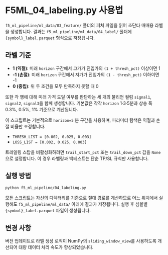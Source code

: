 # F5ML_04_labeling.py 사용법

`f5_ml_pipeline/ml_data/03_feature/` 폴더의 피처 파일을 읽어 초단타 매매용 라벨을 생성합니다. 결과는
`f5_ml_pipeline/ml_data/04_label/` 폴더에 `{symbol}_label.parquet` 형식으로 저장됩니다.

## 라벨 기준
- **1 (익절)**: 미래 `horizon` 구간에서 고가가 진입가의 `(1 + thresh_pct)` 이상이면 1
- **-1 (손절)**: 미래 `horizon` 구간에서 저가가 진입가의 `(1 - thresh_pct)` 이하이면 -1
- **0 (중립)**: 위 두 조건을 모두 만족하지 못할 때 0

또한 각 행에 대해 미래 가격 도달 여부를 판단하는 세 개의 불리언 컬럼
`signal1`, `signal2`, `signal3`을 함께 생성합니다. 기본값은 각각
`horizon` 1·3·5분과 상승 폭 0.3%, 0.5%, 1% 기준으로 계산됩니다.

이 스크립트는 기본적으로 `horizon=5` 분 구간을 사용하며, 파라미터 탐색은 익절과
손절 비율만 조정합니다.

- `THRESH_LIST = [0.002, 0.025, 0.003]`
- `LOSS_LIST = [0.002, 0.025, 0.003]`

트레일링 스탑을 비활성화하려면 `trail_start_pct` 또는 `trail_down_pct` 값을
`None`으로 설정합니다. 이 경우 라벨링과 백테스트는 단순 TP/SL 규칙만 사용합니다.

## 실행 방법
```bash
python f5_ml_pipeline/04_labeling.py
```

모든 스크립트는 자신의 디렉터리를 기준으로 절대 경로를 계산하므로 어느 위치에서 실행해도 `f5_ml_pipeline/ml_data/` 아래에 결과가 저장됩니다.
실행 후 심볼별 `{symbol}_label.parquet` 파일이 생성됩니다.

## 변경 사항
버전 업데이트로 라벨 생성 로직이 NumPy의 `sliding_window_view`를 사용하도록 개선되어
대량 데이터 처리 속도가 향상되었습니다.
